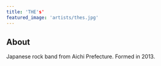 ```yaml
---
title: 'THE's'
featured_image: 'artists/thes.jpg'
---
```


## About

Japanese rock band from Aichi Prefecture. Formed in 2013.
